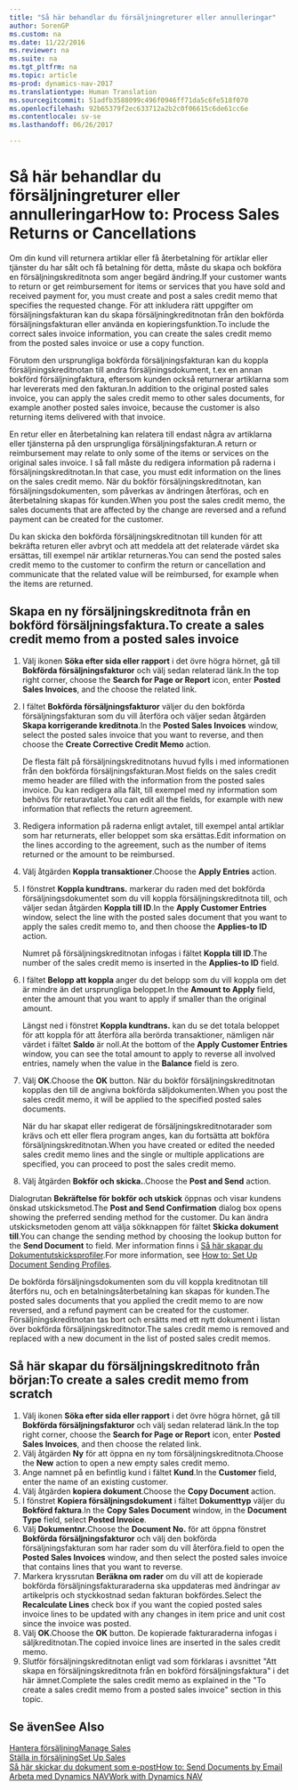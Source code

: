 ```yaml
---
title: "Så här behandlar du försäljningreturer eller annulleringar"
author: SorenGP
ms.custom: na
ms.date: 11/22/2016
ms.reviewer: na
ms.suite: na
ms.tgt_pltfrm: na
ms.topic: article
ms-prod: dynamics-nav-2017
ms.translationtype: Human Translation
ms.sourcegitcommit: 51adfb3588099c496f0946ff71da5c6fe518f070
ms.openlocfilehash: 92b65379f2ec633712a2b2c0f06615c6de61cc6e
ms.contentlocale: sv-se
ms.lasthandoff: 06/26/2017

---
```


# <a name="how-to-process-sales-returns-or-cancellations"></a><span data-ttu-id="ff739-102">Så här behandlar du försäljningreturer eller annulleringar</span><span class="sxs-lookup"><span data-stu-id="ff739-102">How to: Process Sales Returns or Cancellations</span></span>
<span data-ttu-id="ff739-103">Om din kund vill returnera artiklar eller få återbetalning för artiklar eller tjänster du har sålt och få betalning för detta, måste du skapa och bokföra en försäljningskreditnota som anger begärd ändring.</span><span class="sxs-lookup"><span data-stu-id="ff739-103">If your customer wants to return or get reimbursement for items or services that you have sold and received payment for, you must create and post a sales credit memo that specifies the requested change.</span></span> <span data-ttu-id="ff739-104">För att inkludera rätt uppgifter om försäljningsfakturan kan du skapa försäljningkreditnotan från den bokförda försäljningsfakturan eller använda en kopieringsfunktion.</span><span class="sxs-lookup"><span data-stu-id="ff739-104">To include the correct sales invoice information, you can create the sales credit memo from the posted sales invoice or use a copy function.</span></span>

<span data-ttu-id="ff739-105">Förutom den ursprungliga bokförda försäljningsfakturan kan du koppla försäljningskreditnotan till andra försäljningsdokument, t.ex en annan bokförd försäljningfaktura, eftersom kunden också returnerar artiklarna som har levererats med den fakturan.</span><span class="sxs-lookup"><span data-stu-id="ff739-105">In addition to the original posted sales invoice, you can apply the sales credit memo to other sales documents, for example another posted sales invoice, because the customer is also returning items delivered with that invoice.</span></span>

<span data-ttu-id="ff739-106">En retur eller en återbetalning kan relatera till endast några av artiklarna eller tjänsterna på den ursprungliga försäljningsfakturan.</span><span class="sxs-lookup"><span data-stu-id="ff739-106">A return or reimbursement may relate to only some of the items or services on the original sales invoice.</span></span> <span data-ttu-id="ff739-107">I så fall måste du redigera information på raderna i försäljningskreditnotan.</span><span class="sxs-lookup"><span data-stu-id="ff739-107">In that case, you must edit information on the lines on the sales credit memo.</span></span> <span data-ttu-id="ff739-108">När du bokför försäljningskreditnotan, kan försäljningsdokumenten, som påverkas av ändringen återföras, och en återbetalning skapas för kunden.</span><span class="sxs-lookup"><span data-stu-id="ff739-108">When you post the sales credit memo, the sales documents that are affected by the change are reversed and a refund payment can be created for the customer.</span></span>

<span data-ttu-id="ff739-109">Du kan skicka den bokförda försäljningskreditnotan till kunden för att bekräfta returen eller avbryt och att meddela att det relaterade värdet ska ersättas, till exempel när artiklar returneras.</span><span class="sxs-lookup"><span data-stu-id="ff739-109">You can send the posted sales credit memo to the customer to confirm the return or cancellation and communicate that the related value will be reimbursed, for example when the items are returned.</span></span>

## <a name="to-create-a-sales-credit-memo-from-a-posted-sales-invoice"></a><span data-ttu-id="ff739-110">Skapa en ny försäljningskreditnota från en bokförd försäljningsfaktura.</span><span class="sxs-lookup"><span data-stu-id="ff739-110">To create a sales credit memo from a posted sales invoice</span></span>
1. <span data-ttu-id="ff739-111">Välj ikonen **Söka efter sida eller rapport** i det övre högra hörnet, gå till **Bokförda försäljningsfakturor** och välj sedan relaterad länk.</span><span class="sxs-lookup"><span data-stu-id="ff739-111">In the top right corner, choose the **Search for Page or Report** icon, enter **Posted Sales Invoices**, and the choose the related link.</span></span>  
2. <span data-ttu-id="ff739-112">I fältet **Bokförda försäljningsfakturor** väljer du den bokförda försäljningsfakturan som du vill återföra och väljer sedan åtgärden **Skapa korrigerande kreditnota**.</span><span class="sxs-lookup"><span data-stu-id="ff739-112">In the **Posted Sales Invoices** window, select the posted sales invoice that you want to reverse, and then choose the **Create Corrective Credit Memo** action.</span></span>

    <span data-ttu-id="ff739-113">De flesta fält på försäljningskreditnotans huvud fylls i med informationen från den bokförda försäljningsfakturan.</span><span class="sxs-lookup"><span data-stu-id="ff739-113">Most fields on the sales credit memo header are filled with the information from the posted sales invoice.</span></span> <span data-ttu-id="ff739-114">Du kan redigera alla fält, till exempel med ny information som behövs för returavtalet.</span><span class="sxs-lookup"><span data-stu-id="ff739-114">You can edit all the fields, for example with new information that reflects the return agreement.</span></span>
3. <span data-ttu-id="ff739-115">Redigera information på raderna enligt avtalet, till exempel antal artiklar som har returnerats, eller beloppet som ska ersättas.</span><span class="sxs-lookup"><span data-stu-id="ff739-115">Edit information on the lines according to the agreement, such as the number of items returned or the amount to be reimbursed.</span></span>
4. <span data-ttu-id="ff739-116">Välj åtgärden **Koppla transaktioner**.</span><span class="sxs-lookup"><span data-stu-id="ff739-116">Choose the **Apply Entries** action.</span></span>
5. <span data-ttu-id="ff739-117">I fönstret **Koppla kundtrans.** markerar du raden med det bokförda försäljningsdokumentet som du vill koppla försäljningskreditnota till, och väljer sedan åtgärden **Koppla till ID**.</span><span class="sxs-lookup"><span data-stu-id="ff739-117">In the **Apply Customer Entries** window, select the line with the posted sales document that you want to apply the sales credit memo to, and then choose the **Applies-to ID** action.</span></span>

    <span data-ttu-id="ff739-118">Numret på försäljningskreditnotan infogas i fältet **Koppla till ID**.</span><span class="sxs-lookup"><span data-stu-id="ff739-118">The number of the sales credit memo is inserted in the **Applies-to ID** field.</span></span>  
6. <span data-ttu-id="ff739-119">I fältet **Belopp att koppla** anger du det belopp som du vill koppla om det är mindre än det ursprungliga beloppet.</span><span class="sxs-lookup"><span data-stu-id="ff739-119">In the **Amount to Apply** field, enter the amount that you want to apply if smaller than the original amount.</span></span>

    <span data-ttu-id="ff739-120">Längst ned i fönstret **Koppla kundtrans.** kan du se det totala beloppet för att koppla för att återföra alla berörda transaktioner, nämligen när värdet i fältet **Saldo** är noll.</span><span class="sxs-lookup"><span data-stu-id="ff739-120">At the bottom of the **Apply Customer Entries** window, you can see the total amount to apply to reverse all involved entries, namely when the value in the **Balance** field is zero.</span></span>  
7. <span data-ttu-id="ff739-121">Välj **OK**.</span><span class="sxs-lookup"><span data-stu-id="ff739-121">Choose the **OK** button.</span></span> <span data-ttu-id="ff739-122">När du bokför försäljningskreditnotan kopplas den till de angivna bokförda säljdokumenten.</span><span class="sxs-lookup"><span data-stu-id="ff739-122">When you post the sales credit memo, it will be applied to the specified posted sales documents.</span></span>

    <span data-ttu-id="ff739-123">När du har skapat eller redigerat de försäljningskreditnotarader som krävs och ett eller flera program anges, kan du fortsätta att bokföra försäljningskreditnotan.</span><span class="sxs-lookup"><span data-stu-id="ff739-123">When you have created or edited the needed sales credit memo lines and the single or multiple applications are specified, you can proceed to post the sales credit memo.</span></span>
8. <span data-ttu-id="ff739-124">Välj åtgärden **Bokför och skicka.**.</span><span class="sxs-lookup"><span data-stu-id="ff739-124">Choose the **Post and Send** action.</span></span>

<span data-ttu-id="ff739-125">Dialogrutan **Bekräftelse för bokför och utskick** öppnas och visar kundens önskad utskicksmetod.</span><span class="sxs-lookup"><span data-stu-id="ff739-125">The **Post and Send Confirmation** dialog box opens showing the preferred sending method for the customer.</span></span> <span data-ttu-id="ff739-126">Du kan ändra utskicksmetoden genom att välja sökknappen för fältet **Skicka dokument till**.</span><span class="sxs-lookup"><span data-stu-id="ff739-126">You can change the sending method by choosing the lookup button for the **Send Document** to field.</span></span> <span data-ttu-id="ff739-127">Mer information finns i [Så här skapar du Dokumentutskicksprofiler](sales-how-setup-document-send-profiles.md).</span><span class="sxs-lookup"><span data-stu-id="ff739-127">For more information, see [How to: Set Up Document Sending Profiles](sales-how-setup-document-send-profiles.md).</span></span>

<span data-ttu-id="ff739-128">De bokförda försäljningsdokumenten som du vill koppla kreditnotan till återförs nu, och en betalningsåterbetalning kan skapas för kunden.</span><span class="sxs-lookup"><span data-stu-id="ff739-128">The posted sales documents that you applied the credit memo to are now reversed, and a refund payment can be created for the customer.</span></span> <span data-ttu-id="ff739-129">Försäljningskreditnotan tas bort och ersätts med ett nytt dokument i listan över bokförda försäljningskreditnotor.</span><span class="sxs-lookup"><span data-stu-id="ff739-129">The sales credit memo is removed and replaced with a new document in the list of posted sales credit memos.</span></span>

## <a name="to-create-a-sales-credit-memo-from-scratch"></a><span data-ttu-id="ff739-130">Så här skapar du försäljningskreditnoto från början:</span><span class="sxs-lookup"><span data-stu-id="ff739-130">To create a sales credit memo from scratch</span></span>
1. <span data-ttu-id="ff739-131">Välj ikonen **Söka efter sida eller rapport** i det övre högra hörnet, gå till **Bokförda försäljningsfakturor** och välj sedan relaterad länk.</span><span class="sxs-lookup"><span data-stu-id="ff739-131">In the top right corner, choose the **Search for Page or Report** icon, enter **Posted Sales Invoices**, and then choose the related link.</span></span>
2. <span data-ttu-id="ff739-132">Välj åtgärden **Ny** för att öppna en ny tom försäljningskreditnota.</span><span class="sxs-lookup"><span data-stu-id="ff739-132">Choose the **New** action to open a new empty sales credit memo.</span></span>
3. <span data-ttu-id="ff739-133">Ange namnet på en befintlig kund i fältet **Kund**.</span><span class="sxs-lookup"><span data-stu-id="ff739-133">In the **Customer** field, enter the name of an existing customer.</span></span>
4. <span data-ttu-id="ff739-134">Välj åtgärden **kopiera dokument**.</span><span class="sxs-lookup"><span data-stu-id="ff739-134">Choose the **Copy Document** action.</span></span>
5. <span data-ttu-id="ff739-135">I fönstret **Kopiera försäljningsdokument** i fältet **Dokumenttyp** väljer du **Bokförd faktura**.</span><span class="sxs-lookup"><span data-stu-id="ff739-135">In the **Copy Sales Document** window, in the **Document Type** field, select **Posted Invoice**.</span></span>
6. <span data-ttu-id="ff739-136">Välj **Dokumentnr.**</span><span class="sxs-lookup"><span data-stu-id="ff739-136">Choose the **Document No.**</span></span> <span data-ttu-id="ff739-137">för att öppna fönstret **Bokförda försäljningsfakturor** och välj den bokförda försäljningsfakturan som har rader som du vill återföra.</span><span class="sxs-lookup"><span data-stu-id="ff739-137">field to open the **Posted Sales Invoices** window, and then select the posted sales invoice that contains lines that you want to reverse.</span></span>
7. <span data-ttu-id="ff739-138">Markera kryssrutan **Beräkna om rader** om du vill att de kopierade bokförda försäljningsfakturaraderna ska uppdateras med ändringar av artikelpris och styckkostnad sedan fakturan bokfördes.</span><span class="sxs-lookup"><span data-stu-id="ff739-138">Select the **Recalculate Lines** check box if you want the copied posted sales invoice lines to be updated with any changes in item price and unit cost since the invoice was posted.</span></span>
8. <span data-ttu-id="ff739-139">Välj **OK**.</span><span class="sxs-lookup"><span data-stu-id="ff739-139">Choose the **OK** button.</span></span> <span data-ttu-id="ff739-140">De kopierade fakturaraderna infogas i säljkreditnotan.</span><span class="sxs-lookup"><span data-stu-id="ff739-140">The copied invoice lines are inserted in the sales credit memo.</span></span>
9. <span data-ttu-id="ff739-141">Slutför försäljningskreditnotan enligt vad som förklaras i avsnittet "Att skapa en försäljningskreditnota från en bokförd försäljningsfaktura" i det här ämnet.</span><span class="sxs-lookup"><span data-stu-id="ff739-141">Complete the sales credit memo as explained in the "To create a sales credit memo from a posted sales invoice" section in this topic.</span></span>

## <a name="see-also"></a><span data-ttu-id="ff739-142">Se även</span><span class="sxs-lookup"><span data-stu-id="ff739-142">See Also</span></span>  
[<span data-ttu-id="ff739-143">Hantera försäljning</span><span class="sxs-lookup"><span data-stu-id="ff739-143">Manage Sales</span></span>](sales-manage-sales.md)  
[<span data-ttu-id="ff739-144">Ställa in försäljning</span><span class="sxs-lookup"><span data-stu-id="ff739-144">Set Up Sales</span></span>](sales-setup-sales.md)  
[<span data-ttu-id="ff739-145">Så här skickar du dokument som e-post</span><span class="sxs-lookup"><span data-stu-id="ff739-145">How to: Send Documents by Email</span></span>](ui-how-send-documents-email.md)  
[<span data-ttu-id="ff739-146">Arbeta med Dynamics NAV</span><span class="sxs-lookup"><span data-stu-id="ff739-146">Work with Dynamics NAV</span></span>](ui-work-product.md)

